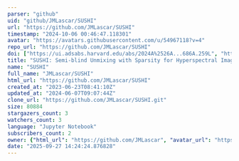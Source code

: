 ```yaml
---
parser: "github"
uid: "github/JMLascar/SUSHI"
url: "https://github.com/JMLascar/SUSHI"
timestamp: "2024-10-06 00:46:47.118301"
avatar: "https://avatars.githubusercontent.com/u/54967118?v=4"
repo_url: "https://github.com/JMLascar/SUSHI"
doi: ["https://ui.adsabs.harvard.edu/abs/2024A%2526A...686A.259L", "https://ui.adsabs.harvard.edu/abs/2024ascl.soft09003L/abstract"]
title: "SUSHI: Semi-blind Unmixing with Sparsity for Hyperspectral Images"
name: "SUSHI"
full_name: "JMLascar/SUSHI"
html_url: "https://github.com/JMLascar/SUSHI"
created_at: "2023-06-23T08:41:10Z"
updated_at: "2024-06-07T09:07:44Z"
clone_url: "https://github.com/JMLascar/SUSHI.git"
size: 80884
stargazers_count: 3
watchers_count: 3
language: "Jupyter Notebook"
subscribers_count: 2
owner: {"html_url": "https://github.com/JMLascar", "avatar_url": "https://avatars.githubusercontent.com/u/54967118?v=4", "login": "JMLascar", "type": "User"}
date: "2025-09-27 14:24:24.876828"
---
```

